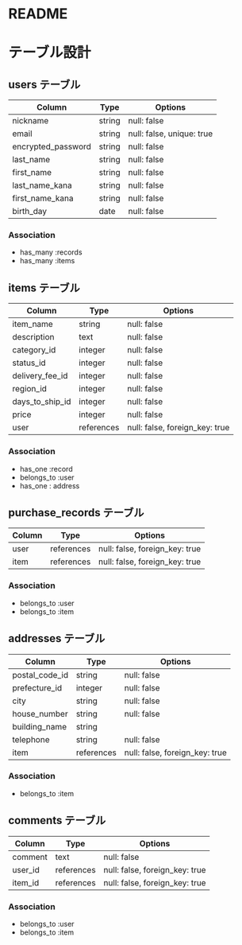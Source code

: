 # README
# テーブル設計

## users テーブル
| Column             | Type     | Options                         |
| ------------------ | -------- | ------------------------------- |
| nickname           | string   | null: false                     |
| email              | string   | null: false,  unique: true      |
| encrypted_password | string   | null: false                     |
| last_name          | string   | null: false                     |
| first_name         | string   | null: false                     |
| last_name_kana     | string   | null: false                     |
| first_name_kana    | string   | null: false                     |
| birth_day          | date     | null: false                     |

### Association
- has_many :records
- has_many :items

## items テーブル
| Column             | Type       | Options                         |
| ------------------ | ---------- | ------------------------------- |
| item_name          | string     | null: false                     |
| description        | text       | null: false                     |
| category_id        | integer    | null: false                     |
| status_id          | integer    | null: false                     |
| delivery_fee_id    | integer    | null: false                     |
| region_id          | integer    | null: false                     |
| days_to_ship_id    | integer    | null: false                     |
| price              | integer    | null: false                     |
| user               | references | null: false, foreign_key: true  |

### Association
- has_one :record
- belongs_to :user
- has_one : address

## purchase_records テーブル
| Column             | Type       | Options                         |
| ------------------ | ---------- | ------------------------------- |
| user               | references | null: false, foreign_key: true  |
| item               | references | null: false, foreign_key: true  |

### Association
- belongs_to :user
- belongs_to :item

## addresses テーブル
| Column             | Type       | Options                         |
| ------------------ | ---------- | ------------------------------- |
| postal_code_id     | string     | null: false                     |
| prefecture_id      | integer    | null: false                     |
| city               | string     | null: false                     |
| house_number       | string     | null: false                     |
| building_name      | string     |                                 |
| telephone          | string     | null: false                     |
| item               | references | null: false, foreign_key: true  |

### Association
- belongs_to :item

## comments テーブル
| Column             | Type       | Options                         |
| ------------------ | ---------- | ------------------------------- |
| comment            | text       | null: false                     |
| user_id            | references | null: false, foreign_key: true  |
| item_id            | references | null: false, foreign_key: true  |

### Association
- belongs_to :user
- belongs_to :item